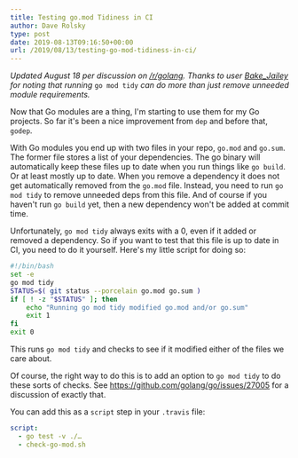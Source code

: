 ```yaml
---
title: Testing go.mod Tidiness in CI
author: Dave Rolsky
type: post
date: 2019-08-13T09:16:50+00:00
url: /2019/08/13/testing-go-mod-tidiness-in-ci/
---
```


_Updated August 18 per discussion on [/r/golang][1]. Thanks to user [Bake_Jailey][2] for noting that
running_ `go mod tidy` _can do more than just remove unneeded module requirements._

Now that Go modules are a thing, I'm starting to use them for my Go projects. So far it's been a
nice improvement from `dep` and before that, `godep`.

With Go modules you end up with two files in your repo, `go.mod` and `go.sum`. The former file
stores a list of your dependencies. The go binary will automatically keep these files up to date
when you run things like `go build`. Or at least mostly up to date. When you remove a dependency it
does not get automatically removed from the `go.mod` file. Instead, you need to run `go mod tidy` to
remove unneeded deps from this file. And of course if you haven't run `go build` yet, then a new
dependency won't be added at commit time.

Unfortunately, `go mod tidy` always exits with a 0, even if it added or removed a dependency. So if
you want to test that this file is up to date in CI, you need to do it yourself. Here's my little
script for doing so:

```bash
#!/bin/bash
set -e
go mod tidy
STATUS=$( git status --porcelain go.mod go.sum )
if [ ! -z "$STATUS" ]; then
    echo "Running go mod tidy modified go.mod and/or go.sum"
    exit 1
fi
exit 0
```

This runs `go mod tidy` and checks to see if it modified either of the files we care about.

Of course, the right way to do this is to add an option to `go mod tidy` to do these sorts of
checks. See <https://github.com/golang/go/issues/27005> for a discussion of exactly that.

You can add this as a `script` step in your `.travis` file:

```yaml
script:
  - go test -v ./…
  - check-go-mod.sh
```

[1]: https://www.reddit.com/r/golang/comments/cpqmmj/testing_gomod_tidiness_in_ci_house_absolutely/
[2]: https://www.reddit.com/user/Bake_Jailey/
